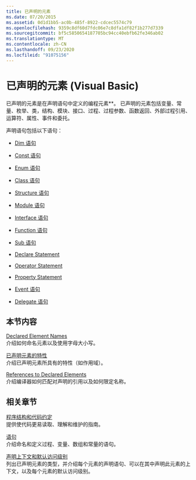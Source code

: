 ```yaml
---
title: 已声明的元素
ms.date: 07/20/2015
ms.assetid: 0d1d1bb5-ac0b-485f-8922-cdcec5574c79
ms.openlocfilehash: 9359c8df60d7fdc06e7c8dfa1df82f1b277d7339
ms.sourcegitcommit: bf5c5850654187705bc94cc40ebfb62fe346ab02
ms.translationtype: MT
ms.contentlocale: zh-CN
ms.lasthandoff: 09/23/2020
ms.locfileid: "91075156"
---
```

# <a name="declared-elements-in-visual-basic"></a>已声明的元素 (Visual Basic)

已声明的元素是在声明语句中定义的编程元素**。 已声明的元素包括变量、常量、枚举、类，结构、模块、接口、过程、过程参数、函数返回、外部过程引用、运算符、属性、事件和委托。  
  
 声明语句包括以下语句：  
  
- [Dim 语句](../../../language-reference/statements/dim-statement.md)  
  
- [Const 语句](../../../language-reference/statements/const-statement.md)  
  
- [Enum 语句](../../../language-reference/statements/enum-statement.md)  
  
- [Class 语句](../../../language-reference/statements/class-statement.md)  
  
- [Structure 语句](../../../language-reference/statements/structure-statement.md)  
  
- [Module 语句](../../../language-reference/statements/module-statement.md)  
  
- [Interface 语句](../../../language-reference/statements/interface-statement.md)  
  
- [Function 语句](../../../language-reference/statements/function-statement.md)  
  
- [Sub 语句](../../../language-reference/statements/sub-statement.md)  
  
- [Declare Statement](../../../language-reference/statements/declare-statement.md)  
  
- [Operator Statement](../../../language-reference/statements/operator-statement.md)  
  
- [Property Statement](../../../language-reference/statements/property-statement.md)  
  
- [Event 语句](../../../language-reference/statements/event-statement.md)  
  
- [Delegate 语句](../../../language-reference/statements/delegate-statement.md)  
  
## <a name="in-this-section"></a>本节内容  

 [Declared Element Names](declared-element-names.md)  
 介绍如何命名元素以及使用字母大小写。  
  
 [已声明元素的特性](declared-element-characteristics.md)  
 介绍已声明元素所具有的特性（如作用域）。  
  
 [References to Declared Elements](references-to-declared-elements.md)  
 介绍编译器如何匹配对声明的引用以及如何限定名称。  
  
## <a name="related-sections"></a>相关章节  

 [程序结构和代码约定](../../program-structure/program-structure-and-code-conventions.md)  
 提供使代码更易读取、理解和维护的指南。  
  
 [语句](../../../language-reference/statements/index.md)  
 介绍命名和定义过程、变量、数组和常量的语句。  
  
 [声明上下文和默认访问级别](../../../language-reference/statements/declaration-contexts-and-default-access-levels.md)  
 列出已声明元素的类型，并介绍每个元素的声明语句、可以在其中声明此元素的上下文，以及每个元素的默认访问级别。
